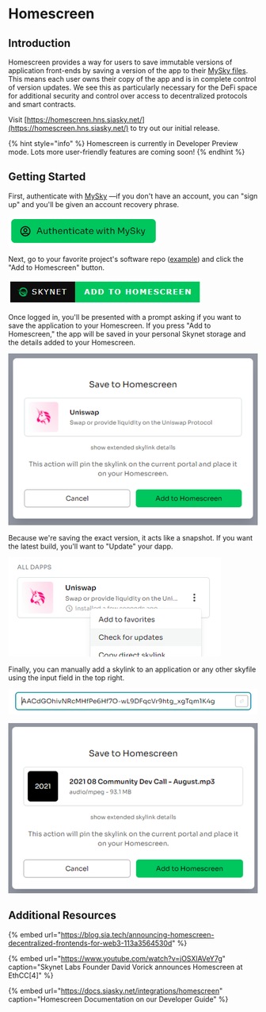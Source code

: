 # Homescreen

## Introduction

Homescreen provides a way for users to save immutable versions of application front-ends by saving a version of the app to their [MySky files](https://docs.siasky.net/skynet-topics/mysky-and-dacs/mysky-files). This means each user owns their copy of the app and is in complete control of version updates. We see this as particularly necessary for the DeFi space for additional security and control over access to decentralized protocols and smart contracts.

Visit [https://homescreen.hns.siasky.net/](https://homescreen.hns.siasky.net/) to try out our initial release.

{% hint style="info" %}
Homescreen is currently in Developer Preview mode. Lots more user-friendly features are coming soon!
{% endhint %}

## Getting Started

First, authenticate with [MySky](mysky.md) —if you don't have an account, you can "sign up" and you'll be given an account recovery phrase.

![](../.gitbook/assets/image%20%285%29.png)

Next, go to your favorite project's software repo \([example](https://github.com/SkynetLabs/uniswap-interface)\) and click the "Add to Homescreen" button.

![](../.gitbook/assets/image%20%282%29.png)

Once logged in, you'll be presented with a prompt asking if you want to save the application to your Homescreen. If you press "Add to Homescreen," the app will be saved in your personal Skynet storage and the details added to your Homescreen.

![](../.gitbook/assets/image%20%281%29.png)

Because we're saving the exact version, it acts like a snapshot. If you want the latest build, you'll want to "Update" your dapp.

![](../.gitbook/assets/image%20%283%29.png)

Finally, you can manually add a skylink to an application or any other skyfile using the input field in the top right.

![Manually add a skylink to your Homescreen](../.gitbook/assets/image%20%284%29.png)

![Use this tool to pin files on Skynet and add a link to your Homescreen](../.gitbook/assets/image%20%286%29.png)

## Additional Resources

{% embed url="https://blog.sia.tech/announcing-homescreen-decentralized-frontends-for-web3-113a3564530d" %}

{% embed url="https://www.youtube.com/watch?v=jOSXlAVeY7g" caption="Skynet Labs Founder David Vorick announces Homescreen at EthCC\[4\]" %}

{% embed url="https://docs.siasky.net/integrations/homescreen" caption="Homescreen Documentation on our Developer Guide" %}



